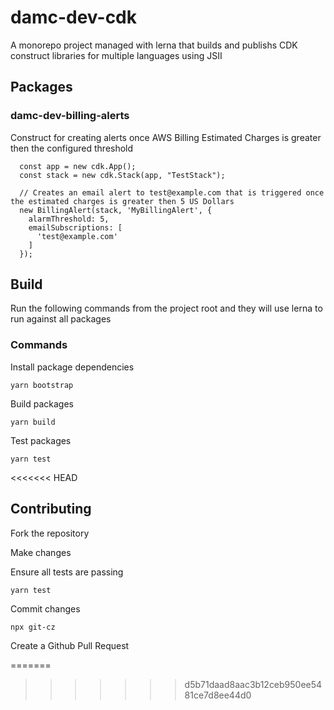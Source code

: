 # damc-dev-cdk

A monorepo project managed with lerna that builds and publishs CDK construct libraries for multiple languages using JSII

## Packages

### damc-dev-billing-alerts

Construct for creating alerts once AWS Billing Estimated Charges is greater then the configured threshold

```
  const app = new cdk.App();
  const stack = new cdk.Stack(app, "TestStack");

  // Creates an email alert to test@example.com that is triggered once the estimated charges is greater then 5 US Dollars
  new BillingAlert(stack, 'MyBillingAlert', {
    alarmThreshold: 5,
    emailSubscriptions: [
      'test@example.com'
    ]
  });
```

## Build 

Run the following commands from the project root and they will use lerna to run against all packages

### Commands

Install package dependencies

```
yarn bootstrap
```

Build packages

```
yarn build
```

Test packages

```
yarn test
```
<<<<<<< HEAD

## Contributing

Fork the repository

Make changes

Ensure all tests are passing

```
yarn test
```

Commit changes

```
npx git-cz
```

Create a Github Pull Request

=======
>>>>>>> d5b71daad8aac3b12ceb950ee5481ce7d8ee44d0
